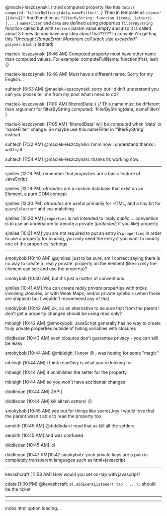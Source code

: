 @maciej-leszczynski: i tried computed property like this
`data:{
         computed:'filterByString(data,nameFilter)'
       }`
Then  in template as `items="{{data}}"`
And Function as `filterByString: function (items, letters){....}`
`nameFilter` and `data` are defined using properties
`filterByString` function called but with `letters` param value empty and also it is called about 3 times do you have any idea about that?????
In console i'm getting this _"Uncaught RangeError: Maximum call stack size exceeded"_ `polymer.html:1` (edited)

maciek-leszczynski [6:46 AM]
Computed property must have other name than computed values. For example: computeFullName: function(first, last) {}

maciek-leszczynski [6:48 AM]
Must have a different name. Sorry for my English...

suhtech [6:53 AM]
@maciek-leszczynski: sorry but i didn't understand you can you please tell me from my post what i need to do?

maciek-leszczynski [7:00 AM]
filteredData: { // This name must be different than argument for filterByString
        computed: 'filterByString(data, nameFilter)'
}

maciek-leszczynski [7:05 AM]
'filteredData' will be computed when 'data' or 'nameFilter' change. So maybe use this.nameFilter in 'filterByString' instead.

suhtech [7:32 AM]
@maciek-leszczynski:  hmm now i understand thanks  i will try it

suhtech [7:54 AM]
@maciek-leszczynski: thanks its working now.

------

sjmiles [12:19 PM]
remember that _properties_ are a basic feature of JavaScript

sjmiles [12:19 PM]
_attributes_ are a custom database that exist on an Element, a pure DOM concept

sjmiles [12:20 PM]
_attributes_ are useful primarily for HTML, and a tiny bit for `querySelector*` and css matching


sjmiles [10:20 AM]
`properties` is not intended to imply _public_ ... convention is to use an underscore to denote a private (_protected_, if you like)  property

sjmiles [10:21 AM]
you are not required to put an entry in `properties` in order to use a property for binding, you only need the entry if you want to modify one of the properties' settings


------

smokybob [10:40 AM]
@sjmiles: just to be sure, am I correct saying there is no way to create a `really private' property on the element (like in only the element can see and use the property)?

smokybob [10:40 AM]
but it's just a matter of conventions

sjmiles [10:41 AM]
You can create _really private_ properties with tricks involving closures, or with Weak Maps, and/or private symbols (when those are shipped) but I wouldn't recommend any of that

smokybob [10:42 AM]
ok, so an alternative to be sure that from the parent I don't get a property changed should be using read only?

mbleigh [10:42 AM]
@smokybob: JavaScript generally has no way to create truly private properties outside of hiding variables with closures

diddledan [10:43 AM]
even closures don't guarantee privacy - you can still be leaky

smokybob [10:44 AM]
@mbleigh: I know :disappointed: ; was hoping for some "magic"

mbleigh [10:44 AM]
i think readOnly is what you're looking for

mbleigh [10:44 AM]
it annihilates the setter for the property

mbleigh [10:44 AM]
so you won't have accidental changes

diddledan [10:44 AM]
ZAP!]

diddledan [10:44 AM]
kill all teh setters! :stuck_out_tongue:

smokybob [10:45 AM]
yep but for things like secret_key I would love that the parent wasn't able to read the property too

aerolith [10:45 AM]
@diddledan i read that as kill all the settlers

aerolith [10:45 AM]
and was confused

diddledan [10:45 AM]
lol

diddledan [10:47 AM]10:47
smokybob: yeah private keys are a pain in completely transparent languages such as html+javascript


-----

kevashcraft [11:58 AM]
How would you set on-tap with javascript?

cdata [1:00 PM]
@kevashcraft: `el.addEventListener('tap', ...);` should be the ticket

------

<link href="https://rawgit.com/polymer/polymer/0.8-preview/polymer.html" rel="import">
<link href="https://rawgit.com/PolymerElements/iron-selector/master/iron-selector.html" rel="import">
<link href="https://rawgit.com/PolymerElements/iron-signals/master/iron-signals.html" rel="import">
<link href="https://rawgit.com/PolymerElements/paper-button/master/paper-button.html" rel="import">
<link href="https://rawgit.com/PolymerElements/paper-dialog/master/paper-dialog.html" rel="import">
<link href="https://rawgit.com/PolymerElements/paper-input/master/paper-input.html" rel="import">
<link href="https://rawgit.com/PolymerElements/paper-material/master/paper-material.html" rel="import">
<link href="https://rawgit.com/PolymerElements/paper-menu/master/paper-menu.html" rel="import">
<link href="https://rawgit.com/PolymerElements/paper-styles/master/paper-styles.html" rel="import">


-------
index.html option loading...

<!-- build:js bower_components/webcomponentsjs/webcomponents-lite.min.js -->
  <script>
      if( !('registerElement' in document &&
            'import'          in document.createElement('link') &&
            'content'         in document.createElement('template'))){
              document.write('<script src="bower_components/webcomponentsjs/webcomponents-lite.js"><\/script>');
      }
    </script>
  <!-- endbuild -->
